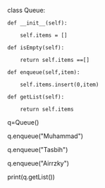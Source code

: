 class Queue:

    def __init__(self):

        self.items = []

    def isEmpty(self):

        return self.items ==[]
        
    def enqueue(self,item):

        self.items.insert(0,item)
        
    def getList(self):

        return self.items

q=Queue()

q.enqueue("Muhammad")

q.enqueue("Tasbih")

q.enqueue("Airrzky")

print(q.getList())
